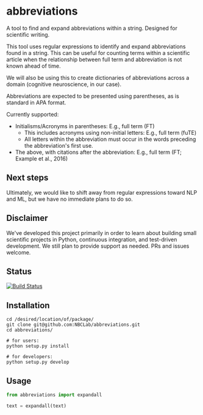 # abbreviations

A tool to find and expand abbreviations within a string. Designed for scientific writing.

This tool uses regular expressions to identify and expand abbreviations found in a string. This can be useful for counting terms within a scientific article when the relationship between full term and abbreviation is not known ahead of time.

We will also be using this to create dictionaries of abbreviations across a domain (cognitive neuroscience, in our case).

Abbreviations are expected to be presented using parentheses, as is standard in APA format.

Currently supported:
- Initialisms/Acronyms in parentheses: E.g., full term (FT)
  - This includes acronyms using non-initial letters: E.g., full term (fuTE)
  - All letters within the abbreviation must occur in the words preceding the abbreviation's first use.
- The above, with citations after the abbreviation: E.g., full term (FT; Example et al., 2016)

Next steps
--
Ultimately, we would like to shift away from regular expressions toward NLP and ML, but we have no immediate plans to do so.

Disclaimer
--
We've developed this project primarily in order to learn about building small scientific projects in Python, continuous integration, and test-driven development. We still plan to provide support as needed. PRs and issues welcome.

Status
--
[![Build Status](https://travis-ci.com/emdupre/abbreviations.svg?token=DqydGcufv4xDUqpFRaEx&branch=master)](https://travis-ci.com/emdupre/abbreviations)

Installation
--
```shell
cd /desired/location/of/package/
git clone git@github.com:NBCLab/abbreviations.git
cd abbreviations/

# for users:
python setup.py install

# for developers:
python setup.py develop
```

Usage
--

```python
from abbreviations import expandall

text = expandall(text)
```
